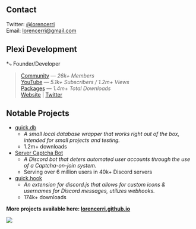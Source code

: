 ## Contact
Twitter: [@lorencerri](https://twitter.com/lorencerri) <br>
Email: [lorencerri@gmail.com](mailto:lorencerri@gmail.com)

## Plexi Development
*⤷ Founder/Developer
> [Community](https://discord.gg/plexidev) — *26k+ Members* <br>
> [YouTube](https://youtube.com/c/TrueXPixels) — *5.1k+ Subscribers / 1.2m+ Views* <br>
> [Packages](https://npm-stat.com/charts.html?package=quick.db&package=quick.hook&package=quick.time&from=2017-10-17) — *1.4m+ Total Downloads* <br>
> [Website](https://plexidev.org) | [Twitter](https://twitter.com/plexidev)

## Notable Projects
- [quick.db](https://npmjs.org/quick.db)
    - *A small local database wrapper that works right out of the box, intended for small projects and testing.*
    - 1.2m+ downloads
- [Server Captcha Bot](https://top.gg/bot/captcha)
    - *A Discord bot that deters automated user accounts through the use of a Captcha-on-join system.*
    - Serving over 6 million users in 40k+ Discord servers
- [quick.hook](https://www.npmjs.com/package/quick.hook)
    - *An extension for discord.js that allows for custom icons & usernames for Discord messages, utilizes webhooks.*
    - 174k+ downloads
    
**More projects available here: [lorencerri.github.io](https://lorencerri.github.io)**

[![](https://github-readme-stats.vercel.app/api?username=lorencerri&include_all_commits=true&count_private=true&bg_color=35,42275a,734b6d&text_color=FFF&hide_title=true&hide_border=true)](https://github.com/anuraghazra/github-readme-stats)
